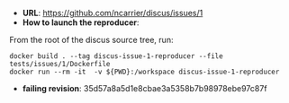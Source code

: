 * **URL**: https://github.com/ncarrier/discus/issues/1
* **How to launch the reproducer**:

From the root of the discus source tree, run:
```
docker build . --tag discus-issue-1-reproducer --file tests/issues/1/Dockerfile
docker run --rm -it  -v ${PWD}:/workspace discus-issue-1-reproducer
```
* **failing revision**: 35d57a8a5d1e8cbae3a5358b7b98978ebe97c87f
